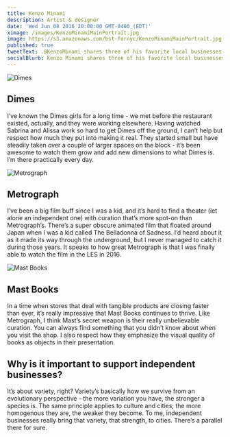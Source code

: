 ```yaml
---
title: Kenzo Minami
description: Artist & designer
date: 'Wed Jun 08 2016 20:00:00 GMT-0400 (EDT)'
ximage: /images/KenzoMinamiMainPortrait.jpg
image: https://s3.amazonaws.com/bst-fornyc/KenzoMinamiMainPortrait.jpg
published: true
tweetText: .@KenzoMinami shares three of his favorite local businesses in NYC
socialBlurb: Kenzo Minami shares three of his favorite local businesses in NYC.
---
```


![Dimes](/fornewyork/images/KenzoMinamiDimes.jpg)

## Dimes

I’ve known the Dimes girls for a long time - we met before the restaurant existed, actually, and they were working elsewhere. Having watched Sabrina and Alissa work so hard to get Dimes off the ground, I can’t help but respect how much they put into making it real. They started small but have steadily taken over a couple of larger spaces on the block - it’s been awesome to watch them grow and add new dimensions to what Dimes is. I’m there practically every day.

![Metrograph](/fornewyork/images/KenzoMinamiMetrograph.jpg)

## Metrograph

I’ve been a big film buff since I was a kid, and it’s hard to find a theater (let alone an independent one) with curation that’s more spot-on than Metrograph’s. There’s a super obscure animated film that floated around Japan when I was a kid called The Belladonna of Sadness. I’d heard about it as it made its way through the underground, but I never managed to catch it during those years. It speaks to how great Metrograph is that I was finally able to watch the film in the LES in 2016.

![Mast Books](/fornewyork/images/KenzoMinamiMastBooks.jpg)

## Mast Books

In a time when stores that deal with tangible products are closing faster than ever, it’s really impressive that Mast Books continues to thrive. Like Metrograph, I think Mast’s secret weapon is their really unbelievable curation. You can always find something that you didn’t know about when you visit the shop. I also respect how they emphasize the visual quality of books as objects in their presentation.

## Why is it important to support independent businesses?

It’s about variety, right? Variety’s basically how we survive from an evolutionary perspective - the more variation you have, the stronger a species is. The same principle applies to culture and cities; the more homogenous they are, the weaker they become. To me, independent businesses really bring that variety, that strength, to cities. There’s a parallel there for sure.

